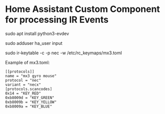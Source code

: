 # Home Assistant Custom Component for processing IR Events

sudo apt install python3-evdev

sudo adduser ha_user input

sudo ir-keytable -c -p nec -w /etc/rc_keymaps/mx3.toml

Example of mx3.toml:
```
[[protocols]]
name = "mx3 gyro mouse"
protocol = "nec"
variant = "necx"
[protocols.scancodes]
0x14 = "KEY_RED"
0xb8009d = "KEY_GREEN"
0xb8009b = "KEY_YELLOW"
0xb8009a = "KEY_BLUE"
```


